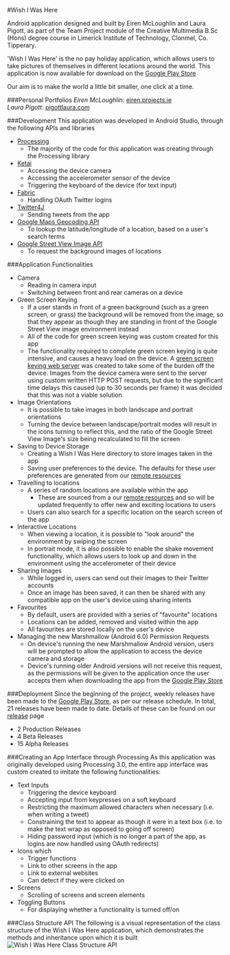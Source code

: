 #Wish I Was Here

Android application designed and built by Eiren McLoughlin and Laura Pigott, as part of the Team Project module of the Creative Multimedia B.Sc (Hons) degree course in Limerick Institute of Technology, Clonmel, Co. Tipperary.

'Wish I Was Here' is the no pay holiday application, which allows users to take pictures of themselves in different locations around the world. This application is now available for download on the [Google Play Store](https://play.google.com/store/apps/details?id=processing.test.wish_i_was_here&ah=vSa3i6qQw1bEdd0nt5kwAgY1DjA)

Our aim is to make the world a little bit smaller, one click at a time.

###Personal Portfolios
_Eiren McLoughlin_: [eiren.projects.ie](www.eiren.projects.ie)  
_Laura Pigott_: [pigottlaura.com](www.pigottlaura.com)


###Development
This application was developed in Android Studio, through the following APIs and libraries
* [Processing](https://processing.org/)
	* The majority of the code for this application was creating through the Processing library
* [Ketai](http://ketai.org/)
	* Accessing the device camera
	* Accessing the accelerometer sensor of the device
	* Triggering the keyboard of the device (for text input)
* [Fabric](https://fabric.io/)
	* Handling OAuth Twitter logins
* [Twitter4J](http://twitter4j.org/)
	* Sending tweets from the app
* [Google Maps Geocoding API](https://developers.google.com/maps/documentation/geocoding/intro)
	* To lookup the latitude/longitude of a location, based on a user's search terms
* [Google Street View Image API](https://developers.google.com/maps/documentation/streetview/)
	* To request the background images of locations
  
  
###Application Functionalities
* Camera
	* Reading in camera input
	* Switching between front and rear cameras on a device
* Green Screen Keying
	* If a user stands in front of a green background (such as a green screen, or grass) the background will be removed from the image, so that they appear as though they are standing in front of the Google Street View image environment instead
	* All of the code for green screen keying was custom created for this app
	* The functionality required to complete green screen keying is quite intensive, and causes a heavy load on the device. A [green screen keying web server](https://github.com/wishiwashere/TeamProject-2016_webserver) was created to take some of the burden off the device. Images from the device camera were sent to the server using custom written HTTP POST requests, but due to the significant time delays this caused (up to 30 seconds per frame) it was decided that this was not a viable solution
* Image Orientations
	* It is possible to take images in both landscape and portrait orientations
	* Turning the device between landscape/portrait modes will result in the icons turning to reflect this, and the ratio of the Google Street View Image's size being recalculated to fill the screen
* Saving to Device Storage
	* Creating a Wish I Was Here directory to store images taken in the app
	* Saving user preferences to the device. The defaults for these user preferences are generated from our [remote resources](https://github.com/wishiwashere/wishiwashere.github.io)
* Travelling to locations
	* A series of random locations are available within the app
		* These are sourced from a our [remote resources](https://github.com/wishiwashere/wishiwashere.github.io) and so will be updated frequently to offer new and exciting locations to users
	* Users can also search for a specific location on the search screen of the app 
* Interactive Locations
	* When viewing a location, it is possible to "look around" the environment by swiping the screen
	* In portrait mode, it is also possible to enable the shake movement functionality, which allows users to look up and down in the environment using the accelerometer of their device
* Sharing Images
	* While logged in, users can send out their images to their Twitter accounts
	* Once an image has been saved, it can then be shared with any compatible app on the user's device using sharing intents
* Favourites
	* By default, users are provided with a series of "favourite" locations
	* Locations can be added, removed and visited within the app
	* All favourites are stored locally on the user's device 
* Managing the new Marshmallow (Android 6.0) Permission Requests
	* On device's running the new Marshmallow Android version, users will be prompted to allow the application to access the device camera and storage
	* Device's running older Android versions will not receive this request, as the permissions will be given to the application once the user accepts them when downloading the app from the [Google Play Store](https://play.google.com/store/apps/details?id=processing.test.wish_i_was_here&ah=vSa3i6qQw1bEdd0nt5kwAgY1DjA)
  
###Deployment
Since the beginning of the project, weekly releases have been made to the [Google Play Store](https://play.google.com/store/apps/details?id=processing.test.wish_i_was_here&ah=vSa3i6qQw1bEdd0nt5kwAgY1DjA), as per our release schedule. In total, 21 releases have been made to date. Details of these can be found on our [release](https://github.com/wishiwashere/TeamProject-2016/releases) page
* 2 Production Releases
* 4 Beta Releases
* 15 Alpha Releases

	
###Creating an App Interface through Processing
As this application was originally developed using Processing 3.0, the entire app interface was custom created to imitate the following functionalities:
* Text Inputs
	* Triggering the device keyboard
	* Accepting input from keypresses on a soft keyboard
	* Restricting the maximum allowed characters when necessary (i.e. when writing a tweet)
	* Constraining the text to appear as though it were in a text box (i.e. to make the text wrap as opposed to going off screen)
	* Hiding password input (which is no longer a part of the app, as logins are now handled using OAuth redirects)
* Icons which
	* Trigger functions
	* Link to other screens in the app
	* Link to external websites
	* Can detect if they were clicked on
* Screens
	* Scrolling of screens and screen elements
* Toggling Buttons 
	* For displaying whether a functionality is turned off/on	
	
	
###Class Structure API
The following is a visual representation of the class structure of the Wish I Was Here application, which demonstrates the methods and inheritance upon which it is built
![Wish I Was Here Class Structure API](https://github.com/wishiwashere/TeamProject-2016/blob/master/Android_Studio/WishIWasHere_ClassStructure.png "Wish I Was Here Class Structure API")